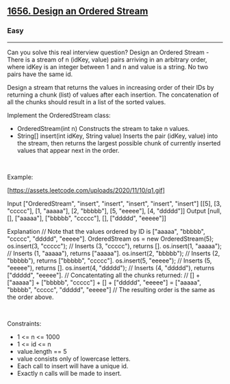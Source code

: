 <h2><a href="https://leetcode.com/problems/design-an-ordered-stream/">1656. Design an Ordered Stream</a></h2><h3>Easy</h3><hr>Can you solve this real interview question? Design an Ordered Stream - There is a stream of n (idKey, value) pairs arriving in an arbitrary order, where idKey is an integer between 1 and n and value is a string. No two pairs have the same id.

Design a stream that returns the values in increasing order of their IDs by returning a chunk (list) of values after each insertion. The concatenation of all the chunks should result in a list of the sorted values.

Implement the OrderedStream class:

 * OrderedStream(int n) Constructs the stream to take n values.
 * String[] insert(int idKey, String value) Inserts the pair (idKey, value) into the stream, then returns the largest possible chunk of currently inserted values that appear next in the order.

 

Example:

[https://assets.leetcode.com/uploads/2020/11/10/q1.gif]


Input
["OrderedStream", "insert", "insert", "insert", "insert", "insert"]
[[5], [3, "ccccc"], [1, "aaaaa"], [2, "bbbbb"], [5, "eeeee"], [4, "ddddd"]]
Output
[null, [], ["aaaaa"], ["bbbbb", "ccccc"], [], ["ddddd", "eeeee"]]

Explanation
// Note that the values ordered by ID is ["aaaaa", "bbbbb", "ccccc", "ddddd", "eeeee"].
OrderedStream os = new OrderedStream(5);
os.insert(3, "ccccc"); // Inserts (3, "ccccc"), returns [].
os.insert(1, "aaaaa"); // Inserts (1, "aaaaa"), returns ["aaaaa"].
os.insert(2, "bbbbb"); // Inserts (2, "bbbbb"), returns ["bbbbb", "ccccc"].
os.insert(5, "eeeee"); // Inserts (5, "eeeee"), returns [].
os.insert(4, "ddddd"); // Inserts (4, "ddddd"), returns ["ddddd", "eeeee"].
// Concatentating all the chunks returned:
// [] + ["aaaaa"] + ["bbbbb", "ccccc"] + [] + ["ddddd", "eeeee"] = ["aaaaa", "bbbbb", "ccccc", "ddddd", "eeeee"]
// The resulting order is the same as the order above.


 

Constraints:

 * 1 <= n <= 1000
 * 1 <= id <= n
 * value.length == 5
 * value consists only of lowercase letters.
 * Each call to insert will have a unique id.
 * Exactly n calls will be made to insert.